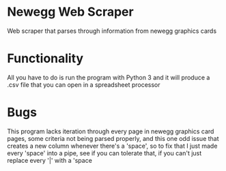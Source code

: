 # Newegg Web Scraper
Web scraper that parses through information from newegg graphics cards

# Functionality

All you have to do is run the program with Python 3 and it will produce a .csv file that you can open in a spreadsheet processor

# Bugs

This program lacks iteration through every page in newegg graphics card pages, some criteria not being parsed properly, and this one odd issue that creates a new column whenever there's a 'space', so to fix that I just made every 'space' into a pipe, see if you can tolerate that, if you can't just replace every '|' with a 'space
